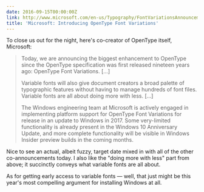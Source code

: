 ```yaml
---
date: 2016-09-15T00:00:00Z
link: http://www.microsoft.com/en-us/Typography/FontVariationsAnnouncement.aspx
title: 'Microsoft: Introducing OpenType Font Variations'
---
```


To close us out for the night, here's co-creator of OpenType itself, Microsoft: 

> Today, we are announcing the biggest enhancement to OpenType since the OpenType specification was first released nineteen years ago: OpenType Font Variations. [...]
> 
> Variable fonts will also give document creators a broad palette of typographic features without having to manage hundreds of font files. Variable fonts are all about doing more with less. [...]
> 
> The Windows engineering team at Microsoft is actively engaged in implementing platform support for OpenType Font Variations for release in an update to Windows in 2017. Some very-limited functionality is already present in the Windows 10 Anniversary Update, and more complete functionality will be visible in Windows Insider preview builds in the coming months.

Nice to see an actual, albeit fuzzy, target date mixed in with all of the other co-announcements today. I also like the "doing more with less" part from above; it succinctly conveys what variable fonts are all about. 

As for getting early access to variable fonts — well, that just might be this year's most compelling argument for installing Windows at all. 
